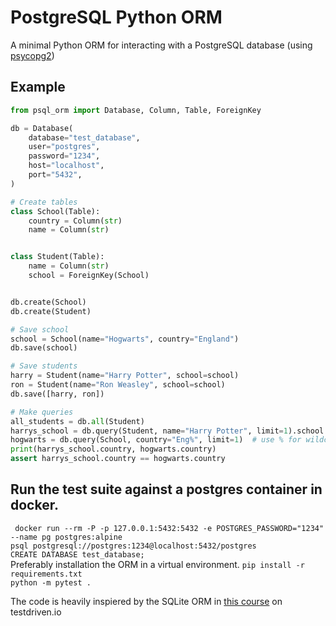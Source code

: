 # PostgreSQL Python ORM
A minimal Python ORM for interacting with a PostgreSQL database (using [psycopg2](https://pypi.org/project/psycopg2/)) <br />

## Example
```python
from psql_orm import Database, Column, Table, ForeignKey

db = Database(
    database="test_database",
    user="postgres",
    password="1234",
    host="localhost",
    port="5432",
)

# Create tables
class School(Table):
    country = Column(str)
    name = Column(str)


class Student(Table):
    name = Column(str)
    school = ForeignKey(School)


db.create(School)
db.create(Student)

# Save school
school = School(name="Hogwarts", country="England")
db.save(school)

# Save students
harry = Student(name="Harry Potter", school=school)
ron = Student(name="Ron Weasley", school=school)
db.save([harry, ron])

# Make queries
all_students = db.all(Student)
harrys_school = db.query(Student, name="Harry Potter", limit=1).school # appends "LIMIT 1" to SQL query.
hogwarts = db.query(School, country="Eng%", limit=1)  # use % for wildcard search.
print(harrys_school.country, hogwarts.country)
assert harrys_school.country == hogwarts.country
```

## Run the test suite against a postgres container in docker. <br />
``` docker run --rm -P -p 127.0.0.1:5432:5432 -e POSTGRES_PASSWORD="1234" --name pg postgres:alpine``` <br />
```psql postgresql://postgres:1234@localhost:5432/postgres``` <br />
```CREATE DATABASE test_database;``` <br />
Preferably installation the ORM in a virtual environment.
```pip install -r requirements.txt```<br />
```python -m pytest .```<br />

The code is heavily inspiered by the SQLite ORM in [this course](https://testdriven.io/authors/rahmonov/) on testdriven.io
